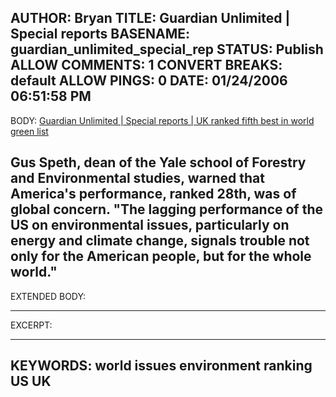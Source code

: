 AUTHOR: Bryan
TITLE: Guardian Unlimited | Special reports
BASENAME: guardian_unlimited_special_rep
STATUS: Publish
ALLOW COMMENTS: 1
CONVERT BREAKS: __default__
ALLOW PINGS: 0
DATE: 01/24/2006 06:51:58 PM
-----
BODY:
<a title="Guardian Unlimited | Special reports | UK ranked fifth best in world green list" href="http://www.guardian.co.uk/conservation/story/0,13369,1693430,00.html?gusrc=rss">Guardian Unlimited | Special reports | UK ranked fifth best in world green list</a>

Gus Speth, dean of the Yale school of Forestry and Environmental studies, warned that America's performance, ranked 28th, was of global concern. "The lagging performance of the US on environmental issues, particularly on energy and climate change, signals trouble not only for the American people, but for the whole world."
-----
EXTENDED BODY:

-----
EXCERPT:

-----
KEYWORDS:
world issues environment ranking US UK
-----


